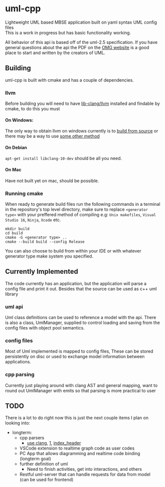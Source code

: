 # uml-cpp
Lightweight UML based MBSE application built on yaml syntax UML config files    
This is a work in progress but has basic functionality working.

All behavior of this api is based off of the uml-2.5 specification. If you have general questions about the api the PDF on the [OMG website](https://www.omg.org/spec/UML/2.5) is a good place to start and written by the creators of UML.

## Building
uml-cpp is built with cmake  and has a couple of dependencies. 

### llvm

Before building you will need to have [lib-clang/llvm](https://llvm.org/) installed and findable by cmake, to do this you must 

#### On Windows:

The only way to obtain llvm on windows currently is to [build from source](https://github.com/llvm/llvm-project/) or there may be a way to use [some other method](https://llvm.org/builds/)

#### On Debian
`apt-get install libclang-10-dev` should be all you need.

#### On Mac
Have not built yet on mac, should be possible.

### Running cmake

 When ready to generate build files run the following commands in a terminal in the repository's top level directory, make sure to replace `<generator type>` with your preffered method of compiling e.g: `Unix makefiles`, `Visual Studio 16`, `Ninja`, `Xcode` etc.
```
mkdir build
cd build
cmake -G <generator type> ..
cmake --build build --config Release
```
You can also choose to build from within your IDE or with whatever generator type make system you specified.
## Currently Implemented
The code currently has an application, but the application will parse a config
file and print it out. Besides that the source can be used as c++ uml library

### uml api
Uml class definitions can be used to reference a model with the api. There is 
also a class, UmlManager, supplied to control loading and saving from the config files
with object pool semantics.

### config files
Most of Uml implemented is mapped to config files, These can be stored persistently on disc or used to exchange model information between applications.

### cpp parsing
Currently just playing around with clang AST and general mapping, want to round out 
UmlManager with emits so that parsing is more practical to user

## TODO
There is a lot to do right now this is just the next couple items I plan on looking into:  
  * longterm:
    * cpp parsers    
      * [use clang](https://shaharmike.com/cpp/libclang/?fbclid=IwAR1Y9PBig4Hd6bxmNERySpGAk2V09iCThrWuZ3Vb31LFAMG33pa1_kGVQZo), [1](https://clang.llvm.org/get_started.html), [index_header](https://clang.llvm.org/doxygen/Index_8h_source.html#l01562)    
    * VSCode extension to realtime graph code as user codes
    * PC App that allows diagramming and realtime code binding (longterm goal)
    * further definition of uml    
      * Need to finish activities, get into interactions, and others  
    * Restful uml-server that can handle requests for data from model (can be used for frontend)
    